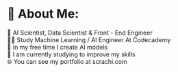 # 💫 About Me:
🔭 AI Scientist, Data Scientist & Front - End Engineer<br>👨‍🎓 Study Machine Learning / AI Engineer At Codecademy<br>🎨 In my free time I create AI models<br>💭 I am currently studying to improve my skills<br>🌐 You can see my portfolio at scrachi.com
